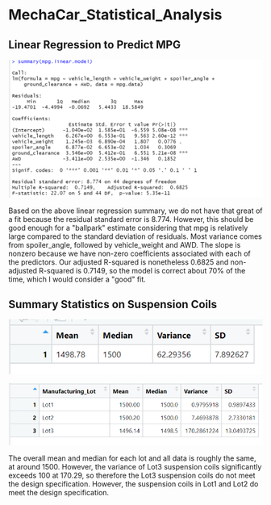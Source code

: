 # MechaCar_Statistical_Analysis


## Linear Regression to Predict MPG

![MPG Linear Regression](Resources/part1.png)

Based on the above linear regression summary, we do not have that great of a fit because the residual standard error is 8.774. However, this should be good enough for a "ballpark" estimate considering that mpg is relatively large compared to the standard deviation of residuals. Most variance comes from spoiler_angle, followed by vehicle_weight and AWD. The slope is nonzero because we have non-zero coefficients associated with each of the predictors. Our adjusted R-squared is nonetheless 0.6825 and non-adjusted R-squared is 0.7149, so the model is correct about 70% of the time, which I would consider a "good" fit.

## Summary Statistics on Suspension Coils

![Total Summary](Resources/total_summary.png)

![Lot Summary](Resources/lot_summary.png)

The overall mean and median for each lot and all data is roughly the same, at around 1500. However, the variance of Lot3 suspension coils significantly exceeds 100 at 170.29, so therefore the Lot3 suspension coils do not meet the design specification. However, the suspension coils in Lot1 and Lot2 do meet the design specification.



